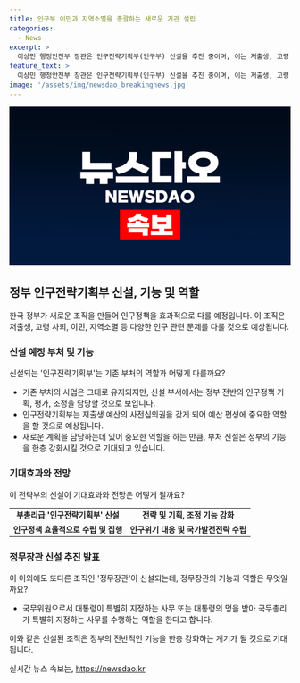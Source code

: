 ```yaml
---
title: 인구부 이민과 지역소멸을 총괄하는 새로운 기관 설립
categories:
  - News
excerpt: >
  이상민 행정안전부 장관은 인구전략기획부(인구부) 신설을 추진 중이며, 이는 저출생, 고령 사회, 이민, 지역소멸 등 인구 분야 정책을 총괄하고 강력한 컨트롤 타워로 기능을 집중시킬 예정이다. 이를 통해 예산 배정, 평가, 조정 등을 담당하고 부총리급의 권한을 부여받아 정책적 중요성을 강조하고 있다. 7월 중 개정안을 발의하고 9월 국회 처리 목표로 한다고 밝히며, 향후 정책 수립 및 예산 편성에서 중요한 역할을 담당할 것으로 전망된다. 인구부의 신설로 19개인 행정각부가 20개로 늘어날 예정이며, 중요성을 강조하고 있다. 인구부는 기존 부처의 기능과 인력을 그대로 유지하면서, 관련 정책과 사업을 담당할 예정임을 밝히고 있다.  
feature_text: >
  이상민 행정안전부 장관은 인구전략기획부(인구부) 신설을 추진 중이며, 이는 저출생, 고령 사회, 이민, 지역소멸 등 인구 분야 정책을 총괄하고 강력한 컨트롤 타워로 기능을 집중시킬 예정이다. 이를 통해 예산 배정, 평가, 조정 등을 담당하고 부총리급의 권한을 부여받아 정책적 중요성을 강조하고 있다. 7월 중 개정안을 발의하고 9월 국회 처리 목표로 한다고 밝히며, 향후 정책 수립 및 예산 편성에서 중요한 역할을 담당할 것으로 전망된다. 인구부의 신설로 19개인 행정각부가 20개로 늘어날 예정이며, 중요성을 강조하고 있다. 인구부는 기존 부처의 기능과 인력을 그대로 유지하면서, 관련 정책과 사업을 담당할 예정임을 밝히고 있다.  
image: '/assets/img/newsdao_breakingnews.jpg'
---
```


<p><img src="/assets/img/newsdao_breakingnews.jpg" alt="ranknews 속보" /></p>

<h2 data-ke-size="size26">정부 인구전략기획부 신설, 기능 및 역할</h2>

<p data-ke-size="size16">한국 정부가 새로운 조직을 만들어 인구정책을 효과적으로 다룰 예정입니다. 이 조직은 저출생, 고령 사회, 이민, 지역소멸 등 다양한 인구 관련 문제를 다룰 것으로 예상됩니다.</p>

<h3 data-ke-size="size24">신설 예정 부처 및 기능</h3>

<p data-ke-size="size16">신설되는 '인구전략기획부'는 기존 부처의 역할과 어떻게 다를까요?</p>

<ul>
  <li>기존 부처의 사업은 그대로 유지되지만, 신설 부서에서는 정부 전반의 인구정책 기획, 평가, 조정을 담당할 것으로 보입니다.</li>
  <li>인구전략기획부는 저출생 예산의 사전심의권을 갖게 되어 예산 편성에 중요한 역할을 할 것으로 예상됩니다.</li>
  <li>새로운 계획을 담당하는데 있어 중요한 역할을 하는 만큼, 부처 신설은 정부의 기능을 한층 강화시킬 것으로 기대되고 있습니다.</li>
</ul>

<h3 data-ke-size="size24">기대효과와 전망</h3>

<p data-ke-size="size16">이 전략부의 신설이 기대효과와 전망은 어떻게 될까요?</p>

<table>
  <tr>
    <td style="text-align: center; height: 17px;"><b>부총리급 '인구전략기획부' 신설</b></td>
    <td style="text-align: center; height: 17px;"><b>전략 및 기획, 조정 기능 강화</b></td>
  </tr>
  <tr>
    <td style="text-align: center; height: 17px;"><b>인구정책 효율적으로 수립 및 집행</b></td>
    <td style="text-align: center; height: 17px;"><b>인구위기 대응 및 국가발전전략 수립</b></td>
  </tr>
</table>

<h3 data-ke-size="size24">정무장관 신설 추진 발표</h3>

<p data-ke-size="size16">이 이외에도 또다른 조직인 '정무장관'이 신설되는데, 정무장관의 기능과 역할은 무엇일까요?</p>

<ul>
  <li> 국무위원으로서 대통령이 특별히 지정하는 사무 또는 대통령의 명을 받아 국무총리가 특별히 지정하는 사무를 수행하는 역할을 한다고 합니다.</li>
</ul>

<p>이와 같은 신설된 조직은 정부의 전반적인 기능을 한층 강화하는 계기가 될 것으로 기대됩니다.</p>
실시간 뉴스 속보는, <a href="https://newsdao.kr" rel="dofollow">https://newsdao.kr</a>


